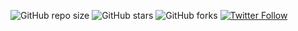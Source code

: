 ![GitHub repo size](https://img.shields.io/github/repo-size/busenurcetin/JavaScript-Tutorial-Notlar)
![GitHub stars](https://img.shields.io/github/stars/busenurcetin/JavaScript-Tutorial-Notlar?style=social)
![GitHub forks](https://img.shields.io/github/forks/busenurcetin/JavaScript-Tutorial-Notlar?style=social)
[![Twitter Follow](https://img.shields.io/twitter/follow/busenurcetin16?style=social)](https://twitter.com/intent/follow?screen_name=busenurcetin16)
